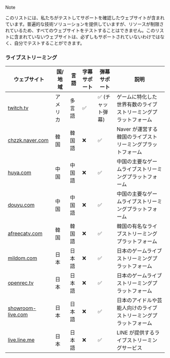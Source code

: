 > [!NOTE]
> このリストには、私たちがテストしてサポートを確認したウェブサイトが含まれています。普遍的な技術ソリューションを提供していますが、リソースが制限されているため、すべてのウェブサイトをテストすることはできません。このリストに含まれていないウェブサイトは、必ずしもサポートされていないわけではなく、自分でテストすることができます。

### ライブストリーミング

| ウェブサイト                                                              | 国/地域  | 言語   | 字幕サポート | 弾幕サポート      | 説明                                                             |
| ------------------------------------------------------------------------- | -------- | ------ | ------------ | ----------------- | ---------------------------------------------------------------- |
| <a href="https://twitch.tv" target="_blank">twitch.tv</a>                 | アメリカ | 多言語 | ✅           | ✅ (チャット弾幕) | ゲームに特化した世界有数のライブストリーミングプラットフォーム   |
| <a href="https://chzzk.naver.com" target="_blank">chzzk.naver.com</a>     | 韓国     | 韓国語 | ❌           | ✅                | Naver が運営する韓国のライブストリーミングプラットフォーム       |
| <a href="https://huya.com" target="_blank">huya.com</a>                   | 中国     | 中国語 | ❌           | ✅                | 中国の主要なゲームライブストリーミングプラットフォーム           |
| <a href="https://douyu.com" target="_blank">douyu.com</a>                 | 中国     | 中国語 | ❌           | ✅                | 中国の主要なゲームライブストリーミングプラットフォーム           |
| <a href="https://afreecatv.com" target="_blank">afreecatv.com</a>         | 韓国     | 韓国語 | ❌           | ✅                | 韓国の有名なライブストリーミングプラットフォーム                 |
| <a href="https://mildom.com" target="_blank">mildom.com</a>               | 日本     | 日本語 | ❌           | ✅                | 日本のゲームライブストリーミングプラットフォーム                 |
| <a href="https://openrec.tv" target="_blank">openrec.tv</a>               | 日本     | 日本語 | ❌           | ✅                | 日本のゲームライブストリーミングプラットフォーム                 |
| <a href="https://showroom-live.com" target="_blank">showroom-live.com</a> | 日本     | 日本語 | ❌           | ✅                | 日本のアイドルや芸能人向けのライブストリーミングプラットフォーム |
| <a href="https://live.line.me" target="_blank">live.line.me</a>           | 日本     | 日本語 | ❌           | ✅                | LINE が提供するライブストリーミングサービス                      |

